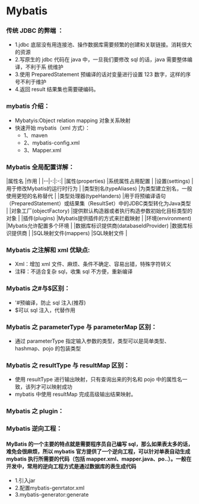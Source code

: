 # Mybatis
### 传统 JDBC 的弊端 ：
- 1.jdbc 底层没有用连接池、操作数据库需要频繁的创建和关联链接。消耗很大的资源
- 2.写原生的 jdbc 代码在 java 中，一旦我们要修改 sql 的话，java 需要整体编译，不利于系
    统维护
- 3.使用 PreparedStatement 预编译的话对变量进行设置 123 数字，这样的序号不利于维护
- 4.返回 result 结果集也需要硬编码。
### mybatis 介绍：
- Mybatyis:Object relation mapping 对象关系映射
- 快速开始 mybatis（xml 方式）：
   - 1、maven
   - 2、mybatis-config.xml
   - 3、Mapper.xml
### Mybatis 全局配置详解：
  |属性名 |作用      |
  |--|-:|:-:|
  |属性(properties) |系统属性占用配置 |
  |设置(settings) |用于修改Mybatis的运行时行为 |
  |类型别名(typeAliases) |为类型建立别名，一般使用更短的名称替代 |
  |类型处理器(typeHanders) |用于将预编译语句（PreparedStatement）或结果集（ResultSet）中的JDBC类型转化为Java类型 |
  |对象工厂(objectFactory) |提供默认构造器或者执行构造参数初始化目标类型的对象 |
  |插件(plugins) |Mybatis提供插件的方式来拦截映射 |
  |环境(environment) |Mybatis允许配置多个环境 |
  |数据库标识提供商(databaseIdProvider) |数据库标识提供商 |
  |SQL映射文件(mappers) |SQL映射文件 |
### Mybatis 之注解和 xml 优缺点:
- Xml：增加 xml 文件、麻烦、条件不确定、容易出错，特殊字符转义
- 注释：不适合复杂 sql，收集 sql 不方便，重新编译
### Mybatis 之#与$区别：
- '#预编译，防止 sql 注入(推荐)
- $可以 sql 注入，代替作用
### Mybatis 之 parameterType 与 parameterMap 区别：
- 通过 parameterType 指定输入参数的类型，类型可以是简单类型、hashmap、pojo 的包装类型
### Mybatis 之 resultType 与 resultMap 区别：
- 使用 resultType 进行输出映射，只有查询出来的列名和 pojo 中的属性名一致，该列才可以映射成功
- mybatis 中使用 resultMap 完成高级输出结果映射。
### Mybatis 之 plugin：
### Mybatis 逆向工程：
#### MyBatis 的一个主要的特点就是需要程序员自己编写 sql，那么如果表太多的话，难免会很麻烦，所以 mybatis 官方提供了一个逆向工程，可以针对单表自动生成 mybatis 执行所需要的代码（包括 mapper.xml、mapper.java、po..）。一般在开发中，常用的逆向工程方式是通过数据库的表生成代码
 - 1.引入jar
 - 2.配置mybatis-genrtator.xml
 - 3.mybatis-generator:generate
